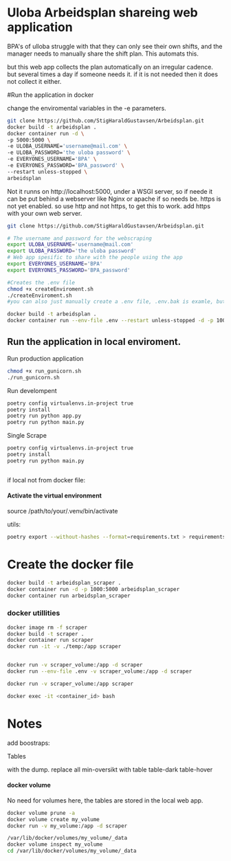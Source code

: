 # Uloba Arbeidsplan shareing web application

BPA's of ulloba struggle with that they can only see their own shifts, and the manager needs to manually share the shift plan. This automats this.


but this web app collects the plan automatically on an irregular cadence. but several times a day if someone needs it. if it is not needed then it does not collect it either.

#Run the application in docker

change the enviromental variables in the -e parameters.
```bash
git clone https://github.com/StigHaraldGustavsen/Arbeidsplan.git
docker build -t arbeidsplan .
docker container run -d \
-p 5000:5000 \
-e ULOBA_USERNAME='username@mail.com' \ 
-e ULOBA_PASSWORD='the uloba password' \ 
-e EVERYONES_USERNAME='BPA' \ 
-e EVERYONES_PASSWORD='BPA_password' \
--restart unless-stopped \ 
arbeidsplan
```

Not it runns on http://localhost:5000, under a WSGI server, so if neede it can be put behind a webserver like Nginx or apache if so needs be. https is not yet enabled. so use http and not https, to get this to work. add https with your own web server.


```bash
git clone https://github.com/StigHaraldGustavsen/Arbeidsplan.git

# The username and password for the webscraping
export ULOBA_USERNAME='username@mail.com'
export ULOBA_PASSWORD='the uloba password'
# Web app spesific to share with the people using the app
export EVERYONES_USERNAME='BPA'
export EVERYONES_PASSWORD='BPA_password'

#Creates the .env file
chmod +x createEnviroment.sh
./createEnviroment.sh
#you can also just manually create a .env file, .env.bak is examle, but rename file to ".env"

docker build -t arbeidsplan .
docker container run --env-file .env --restart unless-stopped -d -p 1000:5000 arbeidsplan
```


## Run the application in local enviroment.

Run production application
```bash
chmod +x run_gunicorn.sh
./run_gunicorn.sh
```

Run develompent
```bash
poetry config virtualenvs.in-project true
poetry install
poetry run python app.py
poetry run python main.py

```

Single Scrape
```bash
poetry config virtualenvs.in-project true
poetry install
poetry run python main.py

```

```bash

```
if local not from docker file:
#### Activate the virtual environment
source /path/to/your/.venv/bin/activate


utils:

```bash
poetry export --without-hashes --format=requirements.txt > requirements.txt
```






# Create the docker file

```bash
docker build -t arbeidsplan_scraper .
docker container run -d -p 1000:5000 arbeidsplan_scraper
docker container run arbeidsplan_scraper
```




### docker utillities
```bash
docker image rm -f scraper
docker build -t scraper .
docker container run scraper
docker run -it -v ./temp:/app scraper


docker run -v scraper_volume:/app -d scraper
docker run --env-file .env -v scraper_volume:/app -d scraper

docker run -v scraper_volume:/app scraper

docker exec -it <container_id> bash
```


# Notes

add boostraps:
 <html>
 <link rel="stylesheet" href="https://cdn.jsdelivr.net/npm/bootstrap@4.0.0/dist/css/bootstrap.min.css" integrity="sha384-Gn5384xqQ1aoWXA+058RXPxPg6fy4IWvTNh0E263XmFcJlSAwiGgFAW/dAiS6JXm" crossorigin="anonymous">
 <head>
 </head>
 <body>
 
Tables

 </body>
 </html>


with the dump. replace all 
min-oversikt 
with 
table table-dark table-hover



#### docker volume

No need for volumes here, the tables are stored in the local web app.
```bash
docker volume prune -a
docker volume create my_volume
docker run -v my_volume:/app -d scraper

/var/lib/docker/volumes/my_volume/_data
docker volume inspect my_volume
cd /var/lib/docker/volumes/my_volume/_data
```
